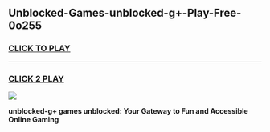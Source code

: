 
## Unblocked-Games-unblocked-g+-Play-Free-0o255
<h3>
<a href="https://premium76.site?title=unblocked-g+&ref=18A1">CLICK TO PLAY</a></h3>
<hr>

<h3>
<a href="https://premium76.site?title=unblocked-g+&ref=18A1">CLICK 2 PLAY</a>
  
</h3>

<a href="https://premium76.site?title=unblocked-g+&ref=18A1"><img src="https://clearcache.store/games.png"></a>


**unblocked-g+ games unblocked: Your Gateway to Fun and Accessible Online Gaming**
